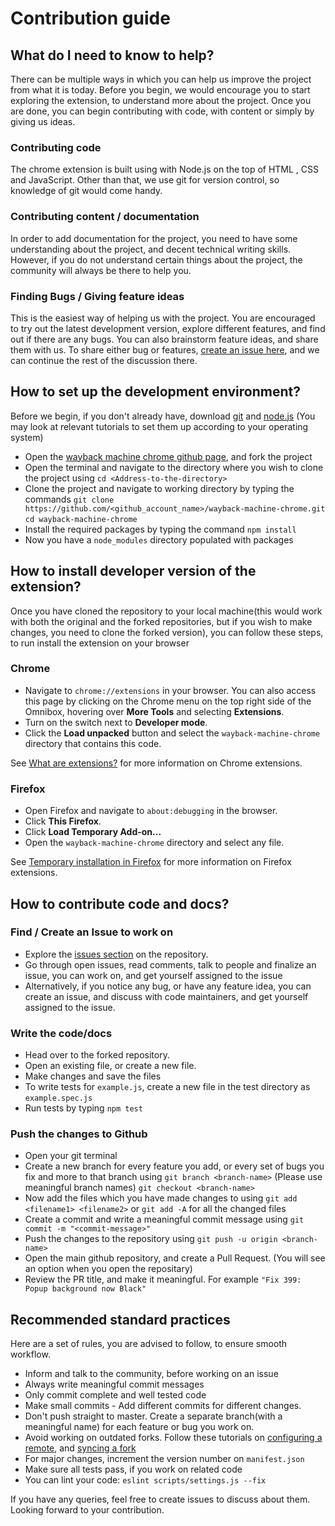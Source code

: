 
# Contribution guide

## What do I need to know to help?
There can be multiple ways in which you can help us improve the project from what it is today. Before you begin, we would encourage you to start exploring the extension, to understand more about the project. Once you are done, you can begin contributing with code, with content or simply by giving us ideas.
### Contributing code
The chrome extension is built using with Node.js on the top of HTML , CSS and JavaScript. Other than that, we use git for version control, so knowledge of git would come handy.
### Contributing content / documentation
In order to add documentation for the project, you need to have some understanding about the project, and decent technical writing skills.
However, if you do not understand certain things about the project, the community will always be there to help you.
### Finding Bugs / Giving feature ideas
This is the easiest way of helping us with the project. You are encouraged to try out the latest development version, explore different features, and find out if there are any bugs. You can also brainstorm feature ideas, and share them with us.
To share either bug or features, [create an issue here](https://github.com/internetarchive/wayback-machine-chrome/issues/new/choose), and we can continue the rest of the discussion there.

## How to set up the development environment?
Before we begin, if you don't already have, download [git](https://git-scm.com/downloads) and [node.js](https://nodejs.org/en/download/) (You may look at relevant tutorials to set them up according to your operating system)
 - Open the [wayback machine chrome github page](https://github.com/internetarchive/wayback-machine-chrome/), and fork the project
 - Open the terminal and navigate to the directory where you wish to clone the project using
    `cd <Address-to-the-directory>`
 - Clone the project and navigate to working directory by typing the commands
`git clone https://github.com/<github_account_name>/wayback-machine-chrome.git`
 `cd wayback-machine-chrome`
 - Install the required packages by typing the command
`npm install`
- Now you have a `node_modules` directory populated with packages

## How to install developer version of the extension?
Once you have cloned the repository to your local machine(this would work with both the original and the forked repositories, but if you wish to make changes, you need to clone the forked version), you can follow these steps, to run install the extension on your browser
### Chrome
-   Navigate to  `chrome://extensions`  in your browser. You can also access this page by clicking on the Chrome menu on the top right side of the Omnibox, hovering over  **More Tools**  and selecting  **Extensions**.
-   Turn on the switch next to  **Developer mode**.
-   Click the  **Load unpacked**  button and select the  `wayback-machine-chrome`  directory that contains this code.

See  [What are extensions?](https://developer.chrome.com/extensions)  for more information on Chrome extensions.

### Firefox

-   Open Firefox and navigate to  `about:debugging`  in the browser.
-   Click  **This Firefox**.
-   Click  **Load Temporary Add-on...**
-   Open the  `wayback-machine-chrome`  directory and select any file.

See  [Temporary installation in Firefox](https://extensionworkshop.com/documentation/develop/temporary-installation-in-firefox/)  for more information on Firefox extensions.
## How to contribute code and docs?
### Find / Create an Issue to work on

 - Explore the [issues section](https://github.com/internetarchive/wayback-machine-chrome/issues) on the repository.
 - Go through open issues, read comments, talk to people and finalize an issue, you can work on, and get yourself assigned to the issue
 - Alternatively, if you notice any bug, or have any feature idea, you can create an issue, and discuss with code maintainers, and get yourself assigned to the issue.
### Write the code/docs
 - Head over to the forked repository.
 - Open an existing file, or create a new file.
 - Make changes and save the files
 - To write tests for `example.js`, create a new file in the test directory as `example.spec.js`
 - Run tests by typing
`npm test`
### Push the changes to Github
 - Open your git terminal
 - Create a new branch for every feature you add, or every set of bugs you fix and more to that branch using
`git branch <branch-name>` (Please use meaningful branch names)
`git checkout <branch-name>`
 - Now add the files which you have made changes to using
`git add <filename1> <filename2>` or `git add -A` for all the changed files
 - Create a commit and write a meaningful commit message using
`git commit -m "<commit-message>"`
 - Push the changes to the repository using
`git push -u origin <branch-name>`
 - Open the main github repository, and create a Pull Request. (You will see an option when you open the repositary)
 - Review the PR title, and make it meaningful. For example
`"Fix 399: Popup background now Black"`

## Recommended standard practices
Here are a set of rules, you are advised to follow, to ensure smooth workflow.

 - Inform and talk to the community, before working on an issue
 - Always write meaningful commit messages
 - Only commit complete and well tested code
 - Make small commits - Add different commits for different changes.
 - Don't push straight to master. Create a separate branch(with a meaningful name) for each feature or bug you work on.
 - Avoid working on outdated forks. Follow these tutorials on [configuring a remote](https://help.github.com/en/github/collaborating-with-issues-and-pull-requests/configuring-a-remote-for-a-fork), and [syncing a fork](https://help.github.com/en/github/collaborating-with-issues-and-pull-requests/syncing-a-fork)
 - For major changes, increment the version number on `manifest.json`
 - Make sure all tests pass, if you work on related code
 - You can lint your code: `eslint scripts/settings.js --fix`

If you have any queries, feel free to create issues to discuss about them. Looking forward to your contribution.

